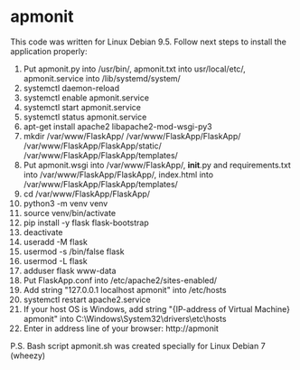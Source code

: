 # apmonit
This code was written for Linux Debian 9.5. Follow next steps to install the application properly:
1) Put apmonit.py into /usr/bin/, apmonit.txt into usr/local/etc/, apmonit.service into /lib/systemd/system/
2) systemctl daemon-reload
3) systemctl enable apmonit.service
4) systemctl start apmonit.service
5) systemctl status apmonit.service
6) apt-get install apache2 libapache2-mod-wsgi-py3 
7) mkdir /var/www/FlaskApp/ /var/www/FlaskApp/FlaskApp/ /var/www/FlaskApp/FlaskApp/static/ /var/www/FlaskApp/FlaskApp/templates/
8) Put apmonit.wsgi into /var/www/FlaskApp/, __init__.py and requirements.txt into /var/www/FlaskApp/FlaskApp/, index.html into /var/www/FlaskApp/FlaskApp/templates/
9) cd /var/www/FlaskApp/FlaskApp/
10) python3 -m venv venv
11) source venv/bin/activate
12) pip install -y flask flask-bootstrap
13) deactivate
14) useradd -M flask
15) usermod -s /bin/false flask
16) usermod -L flask
17) adduser flask www-data
18) Put FlaskApp.conf into /etc/apache2/sites-enabled/
19) Add string "127.0.0.1 localhost apmonit" into /etc/hosts
20) systemctl restart apache2.service
21) If your host OS is Windows, add string "{IP-address of Virtual Machine} apmonit" into C:\Windows\System32\drivers\etc\hosts
22) Enter in address line of your browser: http://apmonit

P.S. Bash script apmonit.sh was created specially for Linux Debian 7 (wheezy)